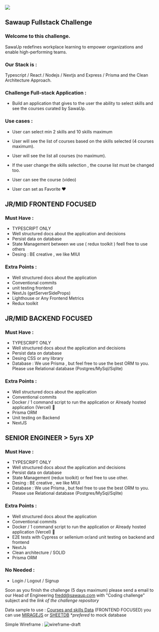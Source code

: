 ![](https://sawaup.com/assets/icons/sawaup-logo.svg)
## Sawaup Fullstack Challenge


### Welcome to this challenge.
SawaUp redefines workplace learning to empower organizations and enable high-performing teams.

### Our Stack is : 

Typescript / React / Nodejs / Nextjs and Express / Prisma and the Clean Architecture Approach.


### Challenge Full-stack Application : 

- Build an application that gives to the user the ability to select skills and see the courses curated by SawaUp.

### Use cases : 

- User can select min 2 skills and 10 skills maximum

- User will see the list of courses based on the skills selected (4 courses maximum).

- User will see the list all courses (no maximum).

- If the user change the skills selection , the course list must be changed too.

- User can see the course (video)

- User can set as Favorite :heart: 


## JR/MID FRONTEND FOCUSED

### Must Have : 
- TYPESCRIPT ONLY
- Well structured docs about the application and decisions
- Persist data on database
- State Management between we use ( redux toolkit ) feell free to use others 
- Desing : BE creative , we like MIUI 

### Extra Points :
- Well structured docs about the application
- Conventional commits
- unit testing frontend
- NextJs (getServerSideProps)
- Lighthouse or Any Frontend Metrics
- Redux toolkit


## JR/MID BACKEND FOCUSED

### Must Have : 
- TYPESCRIPT ONLY
- Well structured docs about the application and decisions
- Persist data on database
- Desing CSS or any library
- Database : We use Prisma , but feel free to use the best ORM to you. Please use Relational database (Postgres/MySql/Sqlite)

### Extra Points :
- Well structured docs about the application
- Conventional commits
- Docker / 1 command script to run the application or Already hosted application (Vercel) :eyes: 
- Prisma ORM
- Unit testing on Backend
- NextJS




## SENIOR ENGINEER > 5yrs XP

### Must Have : 
- TYPESCRIPT ONLY
- Well structured docs about the application and decisions
- Persist data on database
- State Management  (redux toolkit) or feel free to use other.
- Desing : BE creative , we like MIUI 
- Database : We use Prisma , but feel free to use the best ORM to you. Please use Relational database (Postgres/MySql/Sqlite)

### Extra Points :
- Well structured docs about the application
- Conventional commits
- Docker / 1 command script to run the application or Already hosted application (Vercel) :eyes: 
- E2E tests with Cypress or sellenium or/and unit testing on backend and frontend
- NextJs
- Clean architecture / SOLID
- Prisma ORM

### No Needed : 
- Login / Logout / Signup


Soon as you finish the challenge (5 days maximum) please send a email to our Head of Engineering [fredd@sawaup.com](mailto:fredd@sawaup.com)
with "Coding challenge" subject and the _link of the challenge repository_

Data sample to use : 
[Courses and skills Data](https://docs.google.com/spreadsheets/d/1YE9h20uNXk9lwV9lFcLIMAKyh9r1X0KPnBkHB-vRk4o/edit?usp=sharing)
(FRONTEND FOCUSED) you can use [MIRAGEJS](https://miragejs.com/) or [SHEETDB](https://sheetdb.io/) *_prefered_ to mock database

Simple Wireframe : 
![wireframe-draft](https://user-images.githubusercontent.com/36821426/192812920-adcd4dd2-015d-4248-8571-9f6cb0e3f174.jpeg)






